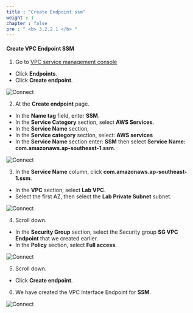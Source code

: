 ```yaml
---
title : "Create Endpoint ssm"
weight : 1
chapter : false
pre : " <b> 3.2.2.1 </b> "
---
```



#### Create VPC Endpoint SSM

1. Go to [VPC service management console](https://console.aws.amazon.com/vpc/home)
  + Click **Endpoints**.
  + Click **Create endpoint**.
  
![Connect](/images/3.connect/005-connect.png)

2. At the **Create endpoint** page.
  + In the **Name tag** field, enter **SSM**.
  + In the **Service Category** section, select **AWS Services**.
  + In the **Service Name** section,
  + In the **Service category** section, select: **AWS services**
  + In the **Service Name** section enter: **SSM** then select **Service Name: com.amazonaws.ap-southeast-1.ssm**.

![Connect](/images/3.connect/006-connect.png)

3. In the **Service Name** column, click **com.amazonaws.ap-southeast-1.ssm**.
  + In the **VPC** section, select **Lab VPC**.
  + Select the first AZ, then select the **Lab Private Subnet** subnet.
  
![Connect](/images/3.connect/007-connect.png)

4. Scroll down.
  + In the **Security Group** section, select the Security group **SG VPC Endpoint** that we created earlier.
  + In the **Policy** section, select **Full access**.

![Connect](/images/3.connect/008-connect.png)

5. Scroll down.
  + Click **Create endpoint**.

6. We have created the VPC Interface Endpoint for **SSM**.


![Connect](/images/3.connect/011-connect.png)